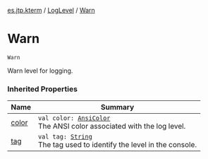[es.jtp.kterm](../index.md) / [LogLevel](index.md) / [Warn](./-warn.md)

# Warn

`Warn`

Warn level for logging.

### Inherited Properties

| Name | Summary |
|---|---|
| [color](color.md) | `val color: `[`AnsiColor`](../-ansi-color/index.md)<br>The ANSI color associated with the log level. |
| [tag](tag.md) | `val tag: `[`String`](https://kotlinlang.org/api/latest/jvm/stdlib/kotlin/-string/index.html)<br>The tag used to identify the level in the console. |
